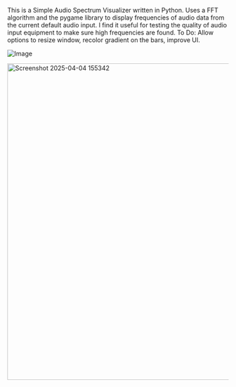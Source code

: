 This is a Simple Audio Spectrum Visualizer written in Python.
Uses a FFT algorithm and the pygame library to display frequencies of audio data from the current default audio input.
I find it useful for testing the quality of audio input equipment to make sure high frequencies are found.
To Do: Allow options to resize window, recolor gradient on the bars, improve UI.

![Image](https://github.com/user-attachments/assets/aa060f88-3d5a-4e24-aac6-ac01011ea82a)

<img width="721" alt="Screenshot 2025-04-04 155342" src="https://github.com/user-attachments/assets/0b175e57-b087-4846-bbff-60b6c1f0718a" />
